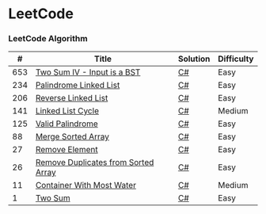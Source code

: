
LeetCode
========

### LeetCode Algorithm

| # | Title | Solution | Difficulty |
|---| ----- | -------- | ---------- |
|653|[Two Sum IV - Input is a BST](https://leetcode.com/problems/two-sum-iv-input-is-a-bst/) | [C#](./algorithms/csharp/twoSumIVInputIsABST/twoSumIVInputIsABST.cs)|Easy|
|234|[Palindrome Linked List](https://leetcode.com/problems/palindrome-linked-list/)| [C#](./algorithms/csharp/palindromeLinkedList/PalindromeLinkedList.cs)|Easy|
|206|[Reverse Linked List](https://leetcode.com/problems/reverse-linked-list/)| [C#](./algorithms/csharp/reverseLinkedList/reverseLinkedList.cs)|Easy|
|141|[Linked List Cycle](https://leetcode.com/problems/linked-list-cycle/)| [C#](./algorithms/csharp/linkedListCycle/linkedListCycle.cs)|Medium
|125|[Valid Palindrome](https://leetcode.com/problems/valid-palindrome/)| [C#](./algorithms/csharp/validPalindrome/validPalindrome.cs)|Easy|
|88|[Merge Sorted Array](https://leetcode.com/problems/merge-sorted-array/)| [C#](./algorithms/csharp/mergeTwoSortedArray/mergeTwoSortedArray.cs)|Easy|
|27|[Remove Element](https://leetcode.com/problems/remove-element/)| [C#](./algorithms/csharp/removeElement/removeElement.cs)|Easy|
|26|[Remove Duplicates from Sorted Array](https://leetcode.com/problems/remove-duplicates-from-sorted-array/)| [C#](./algorithms/csharp/removeDuplicatesFromSortedArray/removeDuplicatesFromSortedArray.cs)|Easy|
|11|[Container With Most Water](https://leetcode.com/problems/container-with-most-water/)| [C#](./algorithms/csharp/containerWithMostWater/containerWithMostWater.cs)|Medium|
|1|[Two Sum](https://leetcode.com/problems/two-sum/)| [C#](./algorithms/csharp/twoSum/twoSum.cs)|Easy|
